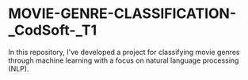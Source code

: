 # MOVIE-GENRE-CLASSIFICATION-_CodSoft-_T1
 In this repository, I've developed a project for classifying movie genres through machine learning with a focus on natural language processing (NLP).
